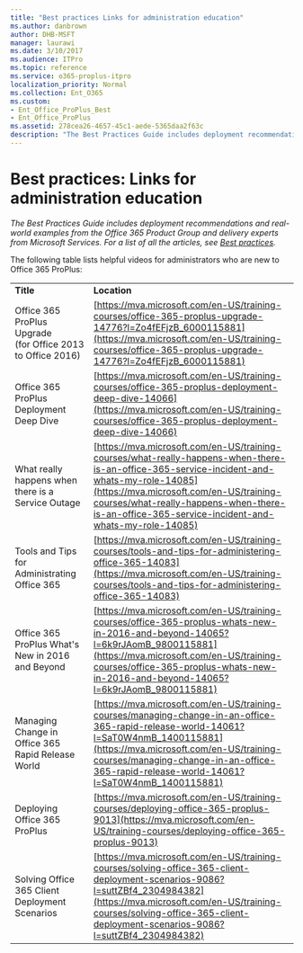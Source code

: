 ```yaml
---
title: "Best practices Links for administration education"
ms.author: danbrown
author: DHB-MSFT
manager: laurawi
ms.date: 3/10/2017
ms.audience: ITPro
ms.topic: reference
ms.service: o365-proplus-itpro
localization_priority: Normal
ms.collection: Ent_O365
ms.custom: 
- Ent_Office_ProPlus_Best
- Ent_Office_ProPlus
ms.assetid: 278cea26-4657-45c1-aede-5365daa2f63c
description: "The Best Practices Guide includes deployment recommendations and real-world examples from the Office 365 Product Group and delivery experts from Microsoft Services. For a list of all the articles, see Best practices."
---
```


# Best practices: Links for administration education

 *The Best Practices Guide includes deployment recommendations and real-world examples from the Office 365 Product Group and delivery experts from Microsoft Services. For a list of all the articles, see [Best practices](best-practices.md).* 
  
The following table lists helpful videos for administrators who are new to Office 365 ProPlus:
  
|||
|:-----|:-----|
|**Title** <br/> |**Location** <br/> |
|Office 365 ProPlus Upgrade  <br/> (for Office 2013 to Office 2016)  <br/> |[https://mva.microsoft.com/en-US/training-courses/office-365-proplus-upgrade-14776?l=Zo4fEFjzB_6000115881](https://mva.microsoft.com/en-US/training-courses/office-365-proplus-upgrade-14776?l=Zo4fEFjzB_6000115881) <br/> |
|Office 365 ProPlus Deployment Deep Dive  <br/> |[https://mva.microsoft.com/en-US/training-courses/office-365-proplus-deployment-deep-dive-14066](https://mva.microsoft.com/en-US/training-courses/office-365-proplus-deployment-deep-dive-14066) <br/> |
|What really happens when there is a Service Outage  <br/> |[https://mva.microsoft.com/en-US/training-courses/what-really-happens-when-there-is-an-office-365-service-incident-and-whats-my-role-14085](https://mva.microsoft.com/en-US/training-courses/what-really-happens-when-there-is-an-office-365-service-incident-and-whats-my-role-14085) <br/> |
|Tools and Tips for Administrating Office 365  <br/> |[https://mva.microsoft.com/en-US/training-courses/tools-and-tips-for-administering-office-365-14083](https://mva.microsoft.com/en-US/training-courses/tools-and-tips-for-administering-office-365-14083) <br/> |
|Office 365 ProPlus What's New in 2016 and Beyond  <br/> |[https://mva.microsoft.com/en-US/training-courses/office-365-proplus-whats-new-in-2016-and-beyond-14065?l=6k9rJAomB_9800115881](https://mva.microsoft.com/en-US/training-courses/office-365-proplus-whats-new-in-2016-and-beyond-14065?l=6k9rJAomB_9800115881) <br/> |
|Managing Change in Office 365 Rapid Release World  <br/> |[https://mva.microsoft.com/en-US/training-courses/managing-change-in-an-office-365-rapid-release-world-14061?l=SaT0W4nmB_1400115881](https://mva.microsoft.com/en-US/training-courses/managing-change-in-an-office-365-rapid-release-world-14061?l=SaT0W4nmB_1400115881) <br/> |
|Deploying Office 365 ProPlus  <br/> |[https://mva.microsoft.com/en-US/training-courses/deploying-office-365-proplus-9013](https://mva.microsoft.com/en-US/training-courses/deploying-office-365-proplus-9013) <br/> |
|Solving Office 365 Client Deployment Scenarios  <br/> |[https://mva.microsoft.com/en-US/training-courses/solving-office-365-client-deployment-scenarios-9086?l=suttZBf4_2304984382](https://mva.microsoft.com/en-US/training-courses/solving-office-365-client-deployment-scenarios-9086?l=suttZBf4_2304984382) <br/> |
   

